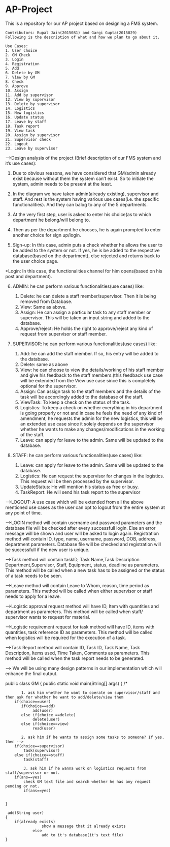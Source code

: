 # AP-Project
This is a repository for our AP project based on designing a FMS system.
    
    Contributors: Rupal Jain(2015081) and Gargi Gupta(2015029)
    Following is the description of what and how we plan to go about it.

    Use Cases:
    1. User choice
    2. GM Check
    3. Login
    4. Registration
    5. Add
    6. Delete by GM
    7. View by GM
    8. Check
    9. Approve
    10. Assign
    11. Add by supervisor
    12. View by supervisor
    13. Delete by supervisor
    14. Logistics
    15. New logistics
    16. Update status
    17. Leave by staff
    18. Task report
    19. View task
    20. Assign by supervisor
    21. Supervisor check
    22. Logout
    23. Leave by supervisor

-->Design analysis of the project (Brief description of our FMS system and it’s use cases):

1. Due to obvious reasons, we have considered that GM/admin already exist because without
them the system can’t exist. So to initiate the system, admin needs to be present at the least.

2. In the diagram we have taken admin(already existing), supervisor and staff. And rest is the
system having various use cases(i.e. the specific functionalities). And they can balog to any of
the 5 departments.

3. At the very first step, user is asked to enter his choice(as to which department he belong/will
belong to.

4. Then as per the department he chooses, he is again prompted to enter another choice for sign
up/login.

5. Sign-up: In this case, admin puts a check whether he allows the user to be added to the
system or not. If yes, he is be added to the respective database(based on the department), else
rejected and returns back to the user choice page.

*Login: In this case, the functionalities channel for him opens(based on his post and department).

6. ADMIN: he can perform various functionalities(use cases) like:
    1. Delete: he can delete a staff member/supervisor. Then it is being removed from Database.
    2. View: Same as above.
    3. Assign: He can assign a particular task to any staff member or supervisor. This will be taken an input string and added     to the database.
    4. Approve/reject: He holds the right to approve/reject any kind of request from supervisor or staff member.


7. SUPERVISOR: he can perform various functionalities(use cases) like:
    1. Add: he can add the staff member. If so, his entry will be added to the database.
    2. Delete: same as above
    3. View: he can choose to view the details/working of his staff member and give his feedback to the staff members.(this          feedback use case will be extended from the View use case since this is completely optional for the supervisor.
    4. Assign: Can assign task to the staff members and the details of the task will be accordingly added to the database of          the staff.
    5. ViewTask: To keep a check on the status of the task.
    6. Logistics: To keep a check on whether everything in his department is going properly or not and in case he feels the          need of any kind of amendment, he requests the admin for the new logistics, this will be an extended use case since it        solely depends on the supervisor whether he wants to make any changes/modifications in the working of the staff.
    7. Leave: can apply for leave to the admin. Same will be updated to the database.
    
8. STAFF: he can perform various functionalities(use cases) like:
    1. Leave: can apply for leave to the admin. Same will be updated to the database.
    2. Logistics: He can request the supervisor for changes in the logistics. This request will be then processed by the              supervisor.
    3. UpdateStatus: He will mention his status as free or busy.
    4. TaskReport: He will send his task report to the supervisor   
 
-->LOGOUT: A use case which will be extended from all the above mentioned use cases as the user can opt to logout from the entire system at any point of time.

-->LOGIN method will contain username and password parameters and the database file will be checked after every successfull login. Else an error message will be shown and user will be asked to login again.
Registration method will contain ID, type, name, username, password, DOB, address, department parameters. Database file will be checked and registration will be successfull if the new user is unique.

-->Task method will contain taskID, Task Name,Task Description Department,Supervisor, Staff, Equipment, status, deadline as parameters. This method will be called when a new task has to be assigned or the status of a task needs to be seen.

-->Leave method will contain Leave to Whom, reason, time period as parameters. This method will be called when either supervisor or staff needs to apply for a leave.

-->Logistic approval request method will have ID, Item with quantities and department as parameters. This method will be called when staff/ supervisor wants to request for material.

-->Logistic requirement request for task method will have ID, items with quantities, task reference ID as parameters. This method will be called when logistics will be required for the execution of a task.

-->Task Report method will contain ID, Task ID, Task Name, Task Description, Items used, Time Taken, Comments as parameters. This method will be called when the task report needs to be generated.

--> We will be using many design patterns in our implementation which will enhance the final output.

 public class GM {
         public static void main(String[] args) {
        /*
           
           1. ask him whether he want to operate on supervisor/staff and then ask for whether he want to add/delete/view them
        if(choice==user)
           if(choice==add)
                add(user)
           else if(choice ==delete)
                delete(user)
           else if(choice==view)
                read(user)
           
           2. ask him if he wants to assign some tasks to someone? If yes, then -->
        if(choice==supervisor)
            task(supervisor)
        else if(choice==staff)
            task(staff)
            
            3. ask him if he wanna work on logistics requests from staff/supervisor or not.
        if(ans==yes)
            check GM text file and search whether he has any request pending or not.
            if(ans==yes)
            
            
    }

     add(String user)
    {
        if(already exists)
                    show a message that it already exists
                else
                    add to it's database(it's text file)
    }
